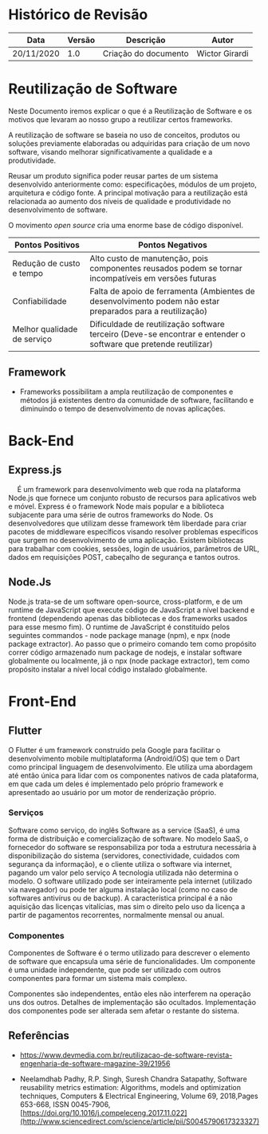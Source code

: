 # Histórico de Revisão

| Data | Versão | Descrição | Autor |
|------|--------|-----------|-------|
| 20/11/2020 | 1.0 | Criação do documento | Wictor Girardi |

# Reutilização de Software

Neste Documento iremos explicar o que é a Reutilização de Software e os motivos que levaram ao nosso grupo a reutilizar certos frameworks.

A reutilização de software se baseia no uso de conceitos, produtos ou soluções previamente elaboradas ou adquiridas para criação de um novo software, visando melhorar significativamente a qualidade e a produtividade.

Reusar um produto significa poder reusar partes de um sistema desenvolvido anteriormente como: especificações, módulos de um projeto, arquitetura e código fonte. A principal motivação para a reutilização está relacionada ao aumento dos níveis de qualidade e produtividade no desenvolvimento de software.

O movimento *open source* cria uma enorme base de código disponível.

| Pontos Positivos | Pontos Negativos |
|-----------|--------------|
| Redução de custo e tempo |  Alto custo de manutenção, pois componentes reusados podem se tornar incompatíveis em versões futuras  |
| Confiabilidade | Falta de apoio de ferramenta (Ambientes de desenvolvimento podem não estar preparados para a reutilização) |
| Melhor qualidade de serviço | Dificuldade de reutilização software terceiro (Deve-se encontrar e entender o software que pretende reutilizar) |


## Framework
- Frameworks possibilitam a ampla reutilização de componentes e métodos já existentes dentro da comunidade de software, facilitando e diminuindo o tempo de desenvolvimento de novas aplicações.

# Back-End

## Express.js
  É um framework para desenvolvimento web que roda na plataforma Node.js que fornece um conjunto robusto de recursos para aplicativos web e móvel. Express é o framework Node mais popular e a biblioteca subjacente para uma série de outros frameworks do Node. Os desenvolvedores que utilizam desse framework têm liberdade para criar pacotes de middleware específicos visando resolver problemas específicos que surgem no desenvolvimento de uma aplicação. Existem bibliotecas para trabalhar com cookies, sessões, login de usuários, parâmetros de URL, dados em requisições POST, cabeçalho de segurança e tantos outros.

## Node.Js
Node.js trata-se de um software open-source, cross-platform, e de um runtime de JavaScript que execute código de JavaScript a nível backend e frontend (dependendo apenas das bibliotecas e dos frameworks usados para esse mesmo fim). O runtime de JavaScript é constituído pelos seguintes commandos - node package manage (npm), e npx (node package extractor). Ao passo que o primeiro comando tem como propósito correr código armazenado num package de nodejs, e instalar software globalmente ou localmente, já o npx (node package extractor), tem como propósito instalar a nível local código instalado globalmente. 

# Front-End

## Flutter
O Flutter é um framework construído pela Google para facilitar o desenvolvimento mobile multiplataforma (Android/iOS) que tem o Dart como principal linguagem de desenvolvimento. Ele utiliza uma abordagem até então única para lidar com os componentes nativos de cada plataforma, em que cada um deles é implementado pelo próprio framework e apresentado ao usuário por um motor de renderização próprio.

### Serviços

Software como serviço, do inglês Software as a service (SaaS), é uma forma de distribuição e comercialização de software. No modelo SaaS, o fornecedor do software se responsabiliza por toda a estrutura necessária à disponibilização do sistema (servidores, conectividade, cuidados com segurança da informação), e o cliente utiliza o software via internet, pagando um valor pelo serviço
A tecnologia utilizada não determina o modelo. O software utilizado pode ser inteiramente pela internet (utilizado via navegador) ou pode ter alguma instalação local (como no caso de softwares antivírus ou de backup). A característica principal é a não aquisição das licenças vitalícias, mas sim o direito pelo uso da licença a partir de pagamentos recorrentes, normalmente mensal ou anual.

### Componentes

Componentes de Software é o termo utilizado para descrever o elemento de software que encapsula uma série de funcionalidades. Um componente é uma unidade independente, que pode ser utilizado com outros componentes para formar um sistema mais complexo.

Componentes são independentes, então eles não interferem na operação uns dos outros. Detalhes de implementação são ocultados. Implementação dos componentes pode ser alterada sem afetar o restante do sistema.


## Referências

- https://www.devmedia.com.br/reutilizacao-de-software-revista-engenharia-de-software-magazine-39/21956

- Neelamdhab Padhy, R.P. Singh, Suresh Chandra Satapathy, Software reusability metrics estimation: Algorithms, models and optimization techniques, Computers & Electrical Engineering, Volume 69, 2018,Pages 653-668, ISSN 0045-7906, [https://doi.org/10.1016/j.compeleceng.2017.11.022](http://www.sciencedirect.com/science/article/pii/S0045790617323327)


